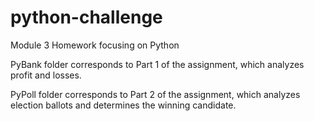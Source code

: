 # python-challenge
Module 3 Homework focusing on Python

PyBank folder corresponds to Part 1 of the assignment, which analyzes profit and losses.

PyPoll folder corresponds to Part 2 of the assignment, which analyzes election ballots and determines the winning candidate.

